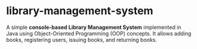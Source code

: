 # library-management-system
A simple **console-based Library Management System** implemented in Java using Object-Oriented Programming (OOP) concepts.   It allows adding books, registering users, issuing books, and returning books.
